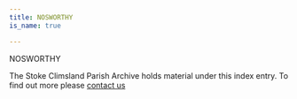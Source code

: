 ```yaml
---
title: NOSWORTHY
is_name: true

---
```


NOSWORTHY


The Stoke Climsland Parish Archive holds material under this index entry. To find out more please [contact us](/contact/)
